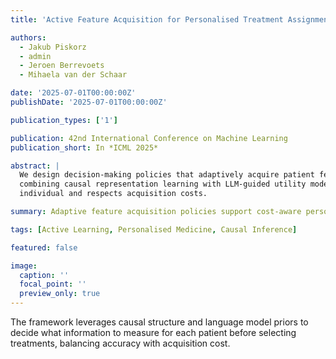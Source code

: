 ```yaml
---
title: 'Active Feature Acquisition for Personalised Treatment Assignment'

authors:
  - Jakub Piskorz
  - admin
  - Jeroen Berrevoets
  - Mihaela van der Schaar

date: '2025-07-01T00:00:00Z'
publishDate: '2025-07-01T00:00:00Z'

publication_types: ['1']

publication: 42nd International Conference on Machine Learning
publication_short: In *ICML 2025*

abstract: |
  We design decision-making policies that adaptively acquire patient features before recommending personalised treatments. By
  combining causal representation learning with LLM-guided utility models, the approach tailors information gathering to each
  individual and respects acquisition costs.

summary: Adaptive feature acquisition policies support cost-aware personalised treatment recommendations in clinical settings.

tags: [Active Learning, Personalised Medicine, Causal Inference]

featured: false

image:
  caption: ''
  focal_point: ''
  preview_only: true
---
```

The framework leverages causal structure and language model priors to decide what information to measure for each patient before
selecting treatments, balancing accuracy with acquisition cost.
